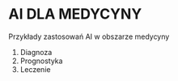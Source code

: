 # AI DLA MEDYCYNY

Przykłady zastosowań AI w obszarze medycyny

1. Diagnoza
2. Prognostyka
3. Leczenie
